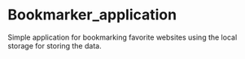 # Bookmarker_application
Simple application for bookmarking favorite websites using the local storage for storing the data. 
